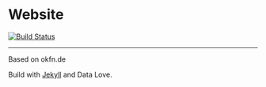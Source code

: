 # Website

[![Build Status](https://travis-ci.org/schlos/okfnde.svg?branch=master)](https://travis-ci.org/schlos/okfnde)

---

Based on okfn.de

Build with [Jekyll](https://jekyllrb.com/) and Data Love.
